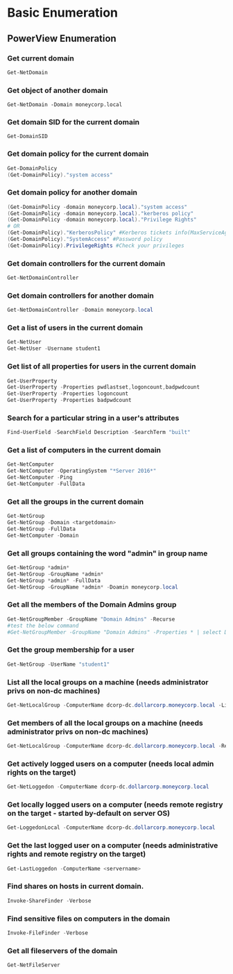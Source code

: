 # Basic Enumeration

## PowerView Enumeration

### Get current domain

```powershell
Get-NetDomain
```

### Get object of another domain

```poweshell
Get-NetDomain -Domain moneycorp.local
```

### Get domain SID for the current domain

```powerhshell
Get-DomainSID
```

### Get domain policy for the current domain

```powershell
Get-DomainPolicy
(Get-DomainPolicy)."system access"
```

### Get domain policy for another domain

```powershell
(Get-DomainPolicy -domain moneycorp.local)."system access"
(Get-DomainPolicy -domain moneycorp.local)."kerberos policy"
(Get-DomainPolicy -domain moneycorp.local)."Privilege Rights"
# OR
(Get-DomainPolicy)."KerberosPolicy" #Kerberos tickets info(MaxServiceAge)
(Get-DomainPolicy)."SystemAccess" #Password policy
(Get-DomainPolicy).PrivilegeRights #Check your privileges
```

### Get domain controllers for the current domain

```powershell
Get-NetDomainController
```

### Get domain controllers for another domain

```powershell
Get-NetDomainController -Domain moneycorp.local
```

### Get a list of users in the current domain

```powershell
Get-NetUser
Get-NetUser -Username student1
```

### Get list of all properties for users in the current domain

```powershell
Get-UserProperty
Get-UserProperty -Properties pwdlastset,logoncount,badpwdcount
Get-UserProperty -Properties logoncount
Get-UserProperty -Properties badpwdcount
```

### Search for a particular string in a user's attributes

```powershell
Find-UserField -SearchField Description -SearchTerm "built"
```

### Get a list of computers in the current domain

```powershell
Get-NetComputer
Get-NetComputer -OperatingSystem "*Server 2016*"
Get-NetComputer -Ping
Get-NetComputer -FullData
```

### Get all the groups in the current domain

```powershell
Get-NetGroup
Get-NetGroup -Domain <targetdomain>
Get-NetGroup -FullData
Get-NetComputer -Domain
```

### Get all groups containing the word "admin" in group name

```powershell
Get-NetGroup *admin*
Get-NetGroup -GroupName *admin*
Get-NetGroup *admin* -FullData
Get-NetGroup -GroupName *admin* -Doamin moneycorp.local
```

### Get all the members of the Domain Admins group

```powershell
Get-NetGroupMember -GroupName "Domain Admins" -Recurse
#test the below command
#Get-NetGroupMember -GroupName "Domain Admins" -Properties * | select DistinguishedName,GroupCategory,GroupScope,Name,Members
```

### Get the group membership for a user

```powershell
Get-NetGroup -UserName "student1"
```

### List all the local groups on a machine (needs administrator privs on non-dc machines)

```powershell
Get-NetLocalGroup -ComputerName dcorp-dc.dollarcorp.moneycorp.local -ListGroups
```

### Get members of all the local groups on a machine (needs administrator privs on non-dc machines)

```powershell
Get-NetLocalGroup -ComputerName dcorp-dc.dollarcorp.moneycorp.local -Recurse
```

### Get actively logged users on a computer (needs local admin rights on the target)

```powershell
Get-NetLoggedon -ComputerName dcorp-dc.dollarcorp.moneycorp.local 
```

### Get locally logged users on a computer (needs remote registry on the target - started by-default on server OS)

```powershell
Get-LoggedonLocal -ComputerName dcorp-dc.dollarcorp.moneycorp.local 
```

### Get the last logged user on a computer (needs administrative rights and remote registry on the target)

```powershell
Get-LastLoggedon -ComputerName <servername>
```

### Find shares on hosts in current domain.

```powershell
Invoke-ShareFinder -Verbose
```

### Find sensitive files on computers in the domain

```powershell
Invoke-FileFinder -Verbose
```

### Get all fileservers of the domain

```powershell
Get-NetFileServer
```
